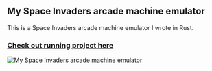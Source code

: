 ## My Space Invaders arcade machine emulator

This is a Space Invaders arcade machine emulator I wrote in Rust.

### [Check out running project here](https://andob.io/space_invaders)

[![My Space Invaders arcade machine emulator](https://markdown-videos-api.jorgenkh.no/url?url=https%3A%2F%2Fwww.youtube.com%2Fwatch%3Fv%3DZoTuTtdUDEg)](https://www.youtube.com/watch?v=ZoTuTtdUDEg)

